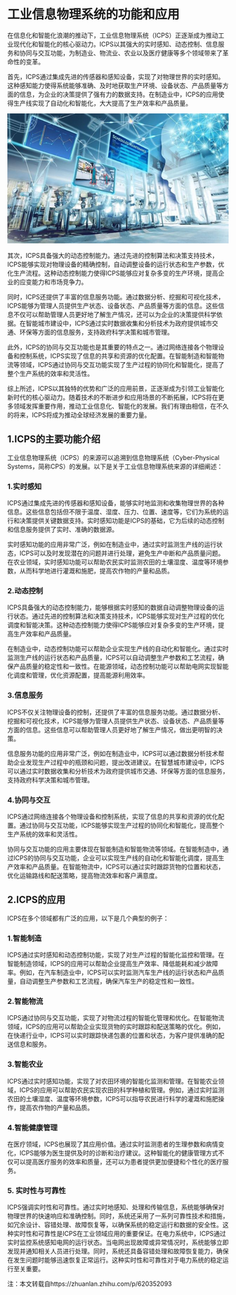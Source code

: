<!--
title: 工业信息物理系统的功能和应用
subtitle: 工业信息物理系统
author: 网络
keyword: 工业信息物理系统
published: 2024-04-27
topicImg: assets/0/md2.jpg
-->

# 工业信息物理系统的功能和应用
在信息化和智能化浪潮的推动下，工业信息物理系统（ICPS）正逐渐成为推动工业现代化和智能化的核心驱动力。ICPS以其强大的实时感知、动态控制、信息服务和协同与交互功能，为制造业、物流业、农业以及医疗健康等多个领域带来了革命性的变革。

首先，ICPS通过集成先进的传感器和感知设备，实现了对物理世界的实时感知。这种感知能力使得系统能够准确、及时地获取生产环境、设备状态、产品质量等方面的信息，为企业的决策提供了强有力的数据支持。在制造业中，ICPS的应用使得生产线实现了自动化和智能化，大大提高了生产效率和产品质量。

![](assets/0/md2.jpg)

其次，ICPS具备强大的动态控制能力。通过先进的控制算法和决策支持技术，ICPS能够实现对物理设备的精确控制，自动调整设备的运行状态和生产参数，优化生产流程。这种动态控制能力使得ICPS能够应对复杂多变的生产环境，提高企业的应变能力和市场竞争力。

同时，ICPS还提供了丰富的信息服务功能。通过数据分析、挖掘和可视化技术，ICPS能够为管理人员提供生产状态、设备状态、产品质量等方面的信息。这些信息不仅可以帮助管理人员更好地了解生产情况，还可以为企业的决策提供科学依据。在智能城市建设中，ICPS通过实时数据收集和分析技术为政府提供城市交通、环保等方面的信息服务，支持政府科学决策和城市管理。

此外，ICPS的协同与交互功能也是其重要的特点之一。通过网络连接各个物理设备和控制系统，ICPS实现了信息的共享和资源的优化配置。在智能制造和智能物流等领域，ICPS通过协同与交互功能实现了生产过程的协同化和智能化，提高了整个生产系统的效率和灵活性。

综上所述，ICPS以其独特的优势和广泛的应用前景，正逐渐成为引领工业智能化新时代的核心驱动力。随着技术的不断进步和应用场景的不断拓展，ICPS将在更多领域发挥重要作用，推动工业信息化、智能化的发展。我们有理由相信，在不久的将来，ICPS将成为推动全球经济发展的重要力量。
## 1.ICPS的主要功能介绍

工业信息物理系统（ICPS）的来源可以追溯到信息物理系统（Cyber-Physical Systems，简称CPS）的发展。以下是关于工业信息物理系统来源的详细阐述：

### 1.实时感知
ICPS通过集成先进的传感器和感知设备，能够实时地监测和收集物理世界的各种信息。这些信息包括但不限于温度、湿度、压力、位置、速度等，它们为系统的运行和决策提供关键数据支持。实时感知功能是ICPS的基础，它为后续的动态控制和信息服务提供了实时、准确的数据源。

实时感知功能的应用非常广泛，例如在制造业中，通过实时监测生产线的运行状态，ICPS可以及时发现潜在的问题并进行处理，避免生产中断和产品质量问题。在农业领域，实时感知功能可以帮助农民实时监测农田的土壤湿度、温度等环境参数，从而科学地进行灌溉和施肥，提高农作物的产量和品质。
### 2.动态控制
ICPS具备强大的动态控制能力，能够根据实时感知的数据自动调整物理设备的运行状态。通过先进的控制算法和决策支持技术，ICPS能够实现对生产过程的优化调度和智能决策。这种动态控制能力使得ICPS能够应对复杂多变的生产环境，提高生产效率和产品质量。

在制造业中，动态控制功能可以帮助企业实现生产线的自动化和智能化。通过实时监测生产线的运行状态和产品质量，ICPS可以自动调整生产参数和工艺流程，确保产品质量的稳定性和一致性。在能源领域，动态控制功能可以帮助电网实现智能化调度和管理，优化资源配置，提高能源利用效率。
### 3.信息服务
ICPS不仅关注物理设备的控制，还提供了丰富的信息服务功能。通过数据分析、挖掘和可视化技术，ICPS能够为管理人员提供生产状态、设备状态、产品质量等方面的信息。这些信息可以帮助管理人员更好地了解生产情况，做出更明智的决策。

信息服务功能的应用非常广泛，例如在制造业中，ICPS可以通过数据分析技术帮助企业发现生产过程中的瓶颈和问题，提出改进建议。在智慧城市建设中，ICPS可以通过实时数据收集和分析技术为政府提供城市交通、环保等方面的信息服务，支持政府科学决策和城市管理。
### 4.协同与交互
ICPS通过网络连接各个物理设备和控制系统，实现了信息的共享和资源的优化配置。通过协同与交互功能，ICPS能够实现生产过程的协同化和智能化，提高整个生产系统的效率和灵活性。

协同与交互功能的应用主要体现在智能制造和智能物流等领域。在智能制造中，通过ICPS的协同与交互功能，企业可以实现生产线的自动化和智能化调度，提高生产效率和产品质量。在智能物流中，ICPS可以通过实时跟踪货物的位置和状态，优化运输路线和配送策略，提高物流效率和客户满意度。


## 2.ICPS的应用

ICPS在多个领域都有广泛的应用，以下是几个典型的例子：



### 1.智能制造

ICPS通过实时感知和动态控制功能，实现了对生产过程的智能化监控和管理。在智能制造领域，ICPS的应用可以帮助企业提高生产效率、降低能耗和减少故障率。例如，在汽车制造业中，ICPS可以实时监测汽车生产线的运行状态和产品质量，自动调整生产参数和工艺流程，确保汽车生产的稳定性和一致性。


### 2.智能物流

ICPS通过协同与交互功能，实现了对物流过程的智能化管理和优化。在智能物流领域，ICPS的应用可以帮助企业实现货物的实时跟踪和配送策略的优化。例如，在快递行业中，ICPS可以实时跟踪快递包裹的位置和状态，为客户提供准确的配送信息和服务。



### 3.智能农业

ICPS通过实时感知功能，实现了对农田环境的智能化监测和管理。在智能农业领域，ICPS的应用可以帮助农民实现农田的科学种植和管理。例如，通过实时监测农田的土壤湿度、温度等环境参数，ICPS可以指导农民进行科学的灌溉和施肥操作，提高农作物的产量和品质。

### 4.智能健康管理

在医疗领域，ICPS也展现了其应用价值。通过实时监测患者的生理参数和病情变化，ICPS能够为医生提供及时的诊断和治疗建议。这种智能化的健康管理方式不仅可以提高医疗服务的效率和质量，还可以为患者提供更加便捷和个性化的医疗服务。



### 5. 实时性与可靠性

ICPS强调实时性和可靠性。通过实时地感知、处理和传输信息，系统能够确保对物理世界的快速响应和准确控制。同时，系统还采用了一系列可靠性技术和措施，如冗余设计、容错处理、故障恢复等，以确保系统的稳定运行和数据的安全性。这种实时性和可靠性是ICPS在工业领域应用的重要保证。在电力系统中，ICPS通过实时监控系统感知电网的运行状态。当电网出现故障或异常情况时，系统能够立即发现并通知相关人员进行处理。同时，系统还具备容错处理和故障恢复能力，确保在发生问题时能够迅速恢复正常运行。这种实时性和可靠性对于电力系统的稳定运行至关重要。



注：本文转载自https://zhuanlan.zhihu.com/p/620352093